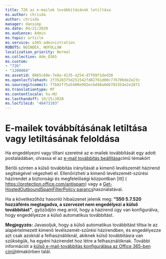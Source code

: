 ```yaml
---
title: 726 az e-mailek továbbításának letiltása
ms.author: chrisda
author: chrisda
manager: dansimp
ms.date: 04/21/2020
ms.audience: Admin
ms.topic: article
ms.service: o365-administration
ROBOTS: NOINDEX, NOFOLLOW
localization_priority: Normal
ms.collection: Adm_O365
ms.custom:
- "726"
- "1200004"
ms.assetid: 8865c68e-7e8a-4135-a254-d7f69f1ded30
ms.openlocfilehash: 2f3528375d251542fd82761d00c776706de2e23c
ms.sourcegitcommit: f7b82f75a5400e992ecbd48a666783354e2e2871
ms.translationtype: MT
ms.contentlocale: hu-HU
ms.lasthandoff: 10/15/2020
ms.locfileid: "48473103"
---
```

# <a name="blocking-or-unblocking-email-forwarding"></a>E-mailek továbbításának letiltása vagy letiltásának feloldása

Ha engedélyezni vagy tiltani szeretné az e-mailek továbbítását egy adott postaládában, olvassa el az [e-mail továbbítás beállítása](https://docs.microsoft.com/microsoft-365/admin/email/configure-email-forwarding)című témakört

Bérlői szinten a külső továbbítás irányítását a kimenő levélszemét házirend segítségével végezheti el. Ellenőrizheti a kimenő levélszemét-szűrési házirendet a biztonsági és megfelelőségi központban [itt] ( https://protection.office.com/antispam) vagy a [Get-HostedOutboundSpamFilterPolicy parancs](https://docs.microsoft.com/powershell/module/exchange/get-hostedoutboundspamfilterpolicy)használatával.

Ha a következőhöz hasonló hibaüzenet jelenik meg: **"550 5.7.520 hozzáférés megtagadva, a szervezet nem engedélyezi a külső továbbítást"**, győződjön meg arról, hogy a házirend úgy van konfigurálva, hogy engedélyezze a külső automatikus továbbítást.

**Megjegyzés:** Javasoljuk, hogy a külső automatikus továbbítást tiltsa le az alapértelmezett kimenő levélszemét-szűrési házirendben, és engedélyezze azt csak azoknál a felhasználóknál, akiknek külső továbbításra van szükségük, ha egyéni házirendet hoz létre a felhasználóknak. További információt a [külső e-mail-továbbítás konfigurálása az Office 365-ben című](https://docs.microsoft.com/microsoft-365/security/office-365-security/external-email-forwarding)témakörben talál.